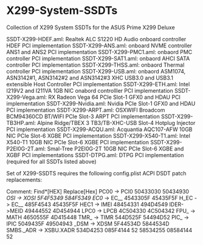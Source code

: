 # X299-System-SSDTs
Collection of X299 System SSDTs for the ASUS Prime X299 Deluxe

SSDT-X299-HDEF.aml: Realtek ALC S1220 HD Audio onboard controller HDEF PCI implementation 
SSDT-X299-ANS.aml: onboard NVME controller ANS1 and ANS2 PCI implementation
SSDT-X299-PMC1.aml: onbaord PMC controller PCI implementation
SSDT-X299-SAT1.aml: onbaord AHCI SATA controller PCI implementation
SSDT-X299-THSS.aml: onbaord Thermal controller PCI implementation
SSDT-X299-USB.aml: onbaord ASM1074, ASN3142#1, ASN3142#2 and ASN3142#3 XHC USB3.0 and USB3.1 extensible Host Controller PCI implementation 
SSDT-X299-ETH.aml: Intel I219V2 and I211VA 1GB NIC onabord controlller PCI implementation 
SSDT-X299-Vega.aml: RX Radeon Vega 64 PCIe Slot-1 GFX0 and HDAU PCI implementation
SSDT-X299-Nvidia.aml: Nvidia PCIe Slot-1 GFX0 and HDAU PCI implementation
SSDT-X299-ARPT.aml: OSXWIFI Broadcom BCM94360CD BT/WIFI PCIe Slot-3 ARPT PCI implementation
SSDT-X299-TB3HP.aml: Alpine Ridge/TBEX 3 TB3/TB-XHC-USB Slot-4 Hotplug Injector PCI implementation 
SSDT-X299-ACQU.aml: Acquantia AQC107-AFW 10GB NIC PCIe Slot-6 XGBE PCI implementation
SSDT-X299-X540-T1.aml: Intel X540-T1 10GB NIC PCIe Slot-6 XGBE PCI implementation
SSDT-X299-P2EI0G-2T.aml: Smal-Tree P2EI0G-2T 10GB NIC PCIe Slot-6 XGBE and XGBF PCI implementations
SSDT-DTPG.aml: DTPG PCI implementation (required for all SSDTs listed above)

Set of X299-SSDTS requires the following config.plist ACPI DSDT patch replacements:

Comment:       Find*[HEX]    Replace[Hex]
PC00 -> PCI0   50433030      50434930
_OSI -> XOSI   5F4F5349      584F5349
EC0_ -> EC__   4543305F      45435F5F
H_EC -> EC__   485F4543      45435F5F
HEC1 -> IMEI   48454331      494D4549
IDER->MEID     49444552      4D454944
LPC0 -> LPCB   4C504330      4C504342
FPU_ -> MATH   4650555F      4D415448
TMR_ -> TIMR   544D525F      54494D52
PIC_ -> IPIC   5049435F      49504943
_DSM -> XDSM   5F44534D      5844534D
SMBS._ADR -> XSBU.XADR   534D4253 085F4144 52      58534255 08584144 52
